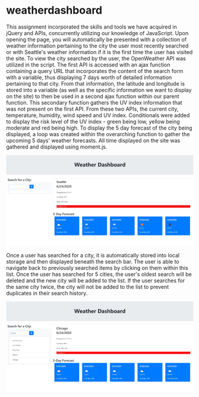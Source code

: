 # weatherdashboard

This assignment incorporated the skills and tools we have acquired in jQuery and APIs, concurrently utilizing our knowledge of JavaScript. Upon opening the page, you will automatically be presented with a collection of weather information pertaining to the city the user most recently searched or with Seattle's weather information if it is the first time the user has visited the site. To view the city searched by the user, the OpenWeather API was utilized in the script. The first API is accessed with an ajax function containing a query URL that incorporates the content of the search form with a variable, thus displaying 7 days worth of detailed information pertaining to that city. From that information, the latitude and longitude is stored into a variable (as well as the specific information we want to display on the site) to then be used in a second ajax function within our parent function. This secondary function gathers the UV index information that was not present on the first API. From these two APIs, the current city, temperature, humidity, wind speed and UV index. Conditionals were added to display the risk level of the UV index - green being low, yellow being moderate and red being high. To display the 5 day forecast of the city being displayed, a loop was created within the overarching function to gather the upcoming 5 days' weather forecasts. All time displayed on the site was gathered and displayed using moment.js.

![Alt text](/weatherdashboard_nostorage.jpg?raw=true "First Site Visit") 

Once a user has searched for a city, it is automatically stored into local storage and then displayed beneath the search bar. The user is able to navigate back to previously searched items by clicking on them within this list. Once the user has searched for 5 cities, the user's oldest search will be deleted and the new city will be added to the list. If the user searches for the same city twice, the city will not be added to the list to prevent duplicates in their search history.

![Alt text](/weatherdashboard_storage.jpg?raw=true "Site Visit with Local Storage")